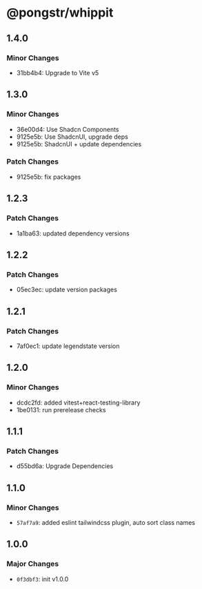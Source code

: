 # @pongstr/whippit

## 1.4.0

### Minor Changes

- 31bb4b4: Upgrade to Vite v5

## 1.3.0

### Minor Changes

- 36e00d4: Use Shadcn Components
- 9125e5b: Use ShadcnUI, upgrade deps
- 9125e5b: ShadcnUI + update dependencies

### Patch Changes

- 9125e5b: fix packages

## 1.2.3

### Patch Changes

- 1a1ba63: updated dependency versions

## 1.2.2

### Patch Changes

- 05ec3ec: update version packages

## 1.2.1

### Patch Changes

- 7af0ec1: update legendstate version

## 1.2.0

### Minor Changes

- dcdc2fd: added vitest+react-testing-library
- 1be0131: run prerelease checks

## 1.1.1

### Patch Changes

- d55bd6a: Upgrade Dependencies

## 1.1.0

### Minor Changes

- `57af7a9`: added eslint tailwindcss plugin, auto sort class names

## 1.0.0

### Major Changes

- `0f3dbf3`: init v1.0.0
